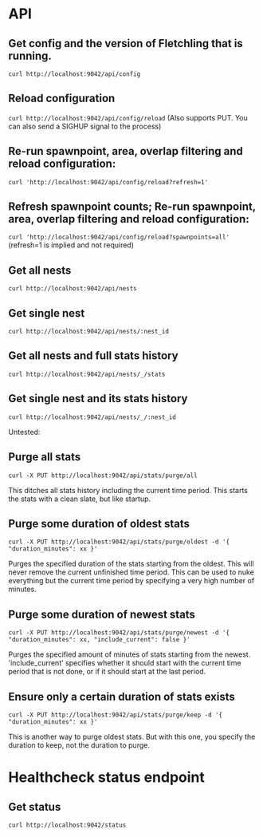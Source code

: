 # API

## Get config and the version of Fletchling that is running.
`curl http://localhost:9042/api/config`

## Reload configuration
`curl http://localhost:9042/api/config/reload`
(Also supports PUT. You can also send a SIGHUP signal to the process)

## Re-run spawnpoint, area, overlap filtering and reload configuration:
`curl 'http://localhost:9042/api/config/reload?refresh=1'`

## Refresh spawnpoint counts; Re-run spawnpoint, area, overlap filtering and reload configuration:
`curl 'http://localhost:9042/api/config/reload?spawnpoints=all'` (refresh=1 is implied and not required)

## Get all nests
`curl http://localhost:9042/api/nests`

## Get single nest
`curl http://localhost:9042/api/nests/:nest_id`

## Get all nests and full stats history
`curl http://localhost:9042/api/nests/_/stats`

## Get single nest and its stats history
`curl http://localhost:9042/api/nests/_/:nest_id`

Untested:

## Purge all stats
`curl -X PUT http://localhost:9042/api/stats/purge/all`

This ditches all stats history including the current time period. This starts the stats with a clean slate, but like startup.

## Purge some duration of oldest stats
`curl -X PUT http://localhost:9042/api/stats/purge/oldest -d '{ "duration_minutes": xx }'`

Purges the specified duration of the stats starting from the oldest. This will never remove the current unfinished time period. This can be used to nuke everything but the current time period by specifying a very high number of minutes.

## Purge some duration of newest stats
`curl -X PUT http://localhost:9042/api/stats/purge/newest -d '{ "duration_minutes": xx, "include_current": false }'`

Purges the specified amount of minutes of stats starting from the newest. 'include_current' specifies whether it should start with the current time period that is not done, or if it should start at the last period.

## Ensure only a certain duration of stats exists
`curl -X PUT http://localhost:9042/api/stats/purge/keep -d '{ "duration_minutes": xx }'`

This is another way to purge oldest stats. But with this one, you specify the duration to keep, not the duration to purge.

# Healthcheck status endpoint

## Get status
`curl http://localhost:9042/status`
